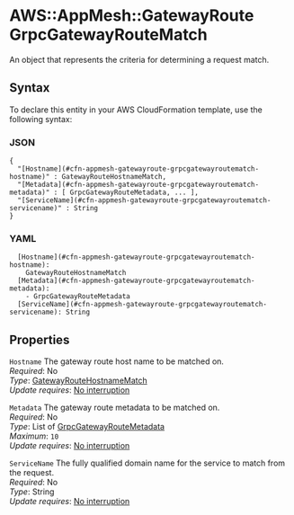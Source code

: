 # AWS::AppMesh::GatewayRoute GrpcGatewayRouteMatch<a name="aws-properties-appmesh-gatewayroute-grpcgatewayroutematch"></a>

An object that represents the criteria for determining a request match\.

## Syntax<a name="aws-properties-appmesh-gatewayroute-grpcgatewayroutematch-syntax"></a>

To declare this entity in your AWS CloudFormation template, use the following syntax:

### JSON<a name="aws-properties-appmesh-gatewayroute-grpcgatewayroutematch-syntax.json"></a>

```
{
  "[Hostname](#cfn-appmesh-gatewayroute-grpcgatewayroutematch-hostname)" : GatewayRouteHostnameMatch,
  "[Metadata](#cfn-appmesh-gatewayroute-grpcgatewayroutematch-metadata)" : [ GrpcGatewayRouteMetadata, ... ],
  "[ServiceName](#cfn-appmesh-gatewayroute-grpcgatewayroutematch-servicename)" : String
}
```

### YAML<a name="aws-properties-appmesh-gatewayroute-grpcgatewayroutematch-syntax.yaml"></a>

```
  [Hostname](#cfn-appmesh-gatewayroute-grpcgatewayroutematch-hostname): 
    GatewayRouteHostnameMatch
  [Metadata](#cfn-appmesh-gatewayroute-grpcgatewayroutematch-metadata): 
    - GrpcGatewayRouteMetadata
  [ServiceName](#cfn-appmesh-gatewayroute-grpcgatewayroutematch-servicename): String
```

## Properties<a name="aws-properties-appmesh-gatewayroute-grpcgatewayroutematch-properties"></a>

`Hostname`  <a name="cfn-appmesh-gatewayroute-grpcgatewayroutematch-hostname"></a>
The gateway route host name to be matched on\.  
*Required*: No  
*Type*: [GatewayRouteHostnameMatch](aws-properties-appmesh-gatewayroute-gatewayroutehostnamematch.md)  
*Update requires*: [No interruption](https://docs.aws.amazon.com/AWSCloudFormation/latest/UserGuide/using-cfn-updating-stacks-update-behaviors.html#update-no-interrupt)

`Metadata`  <a name="cfn-appmesh-gatewayroute-grpcgatewayroutematch-metadata"></a>
The gateway route metadata to be matched on\.  
*Required*: No  
*Type*: List of [GrpcGatewayRouteMetadata](aws-properties-appmesh-gatewayroute-grpcgatewayroutemetadata.md)  
*Maximum*: `10`  
*Update requires*: [No interruption](https://docs.aws.amazon.com/AWSCloudFormation/latest/UserGuide/using-cfn-updating-stacks-update-behaviors.html#update-no-interrupt)

`ServiceName`  <a name="cfn-appmesh-gatewayroute-grpcgatewayroutematch-servicename"></a>
The fully qualified domain name for the service to match from the request\.  
*Required*: No  
*Type*: String  
*Update requires*: [No interruption](https://docs.aws.amazon.com/AWSCloudFormation/latest/UserGuide/using-cfn-updating-stacks-update-behaviors.html#update-no-interrupt)